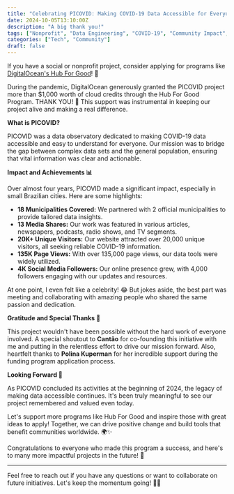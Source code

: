 ```yaml
---
title: "Celebrating PICOVID: Making COVID-19 Data Accessible for Everyone 🌐"
date: 2024-10-05T13:10:00Z
description: "A big thank you!"
tags: ["Nonprofit", "Data Engineering", "COVID-19", "Community Impact", "DigitalOcean"]
categories: ["Tech", "Community"]
draft: false
---
```


If you have a social or nonprofit project, consider applying for programs like [DigitalOcean's Hub For Good]([https://www.digitalocean.com/hub-for-good](https://www.digitalocean.com/community/pages/hollies-hub-for-good))! 🌟

During the pandemic, DigitalOcean generously granted the PICOVID project more than $1,000 worth of cloud credits through the Hub For Good Program. THANK YOU! 🙏 This support was instrumental in keeping our project alive and making a real difference.

**What is PICOVID?**

PICOVID was a data observatory dedicated to making COVID-19 data accessible and easy to understand for everyone. Our mission was to bridge the gap between complex data sets and the general population, ensuring that vital information was clear and actionable.

**Impact and Achievements 📊**

Over almost four years, PICOVID made a significant impact, especially in small Brazilian cities. Here are some highlights:

- **18 Municipalities Covered:** We partnered with 2 official municipalities to provide tailored data insights.
- **13 Media Shares:** Our work was featured in various articles, newspapers, podcasts, radio shows, and TV segments.
- **20K+ Unique Visitors:** Our website attracted over 20,000 unique visitors, all seeking reliable COVID-19 information.
- **135K Page Views:** With over 135,000 page views, our data tools were widely utilized.
- **4K Social Media Followers:** Our online presence grew, with 4,000 followers engaging with our updates and resources.

At one point, I even felt like a celebrity! 😂 But jokes aside, the best part was meeting and collaborating with amazing people who shared the same passion and dedication.

**Gratitude and Special Thanks 💖**

This project wouldn't have been possible without the hard work of everyone involved. A special shoutout to **Cantão** for co-founding this initiative with me and putting in the relentless effort to drive our mission forward. Also, heartfelt thanks to **Polina Kuperman** for her incredible support during the funding program application process.

**Looking Forward 🚀**

As PICOVID concluded its activities at the beginning of 2024, the legacy of making data accessible continues. It's been truly meaningful to see our project remembered and valued even today.

Let's support more programs like Hub For Good and inspire those with great ideas to apply! Together, we can drive positive change and build tools that benefit communities worldwide. 🌍✨

Congratulations to everyone who made this program a success, and here's to many more impactful projects in the future! 🎉

---

Feel free to reach out if you have any questions or want to collaborate on future initiatives. Let's keep the momentum going! 💬🤝

